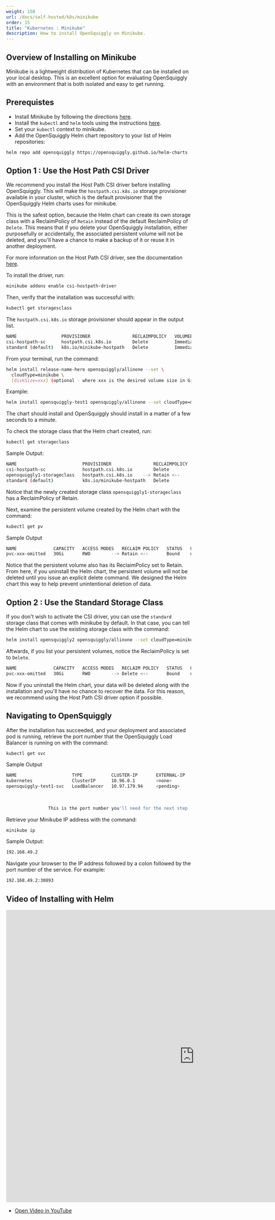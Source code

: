 ```yaml
---
weight: 150
url: /docs/self-hosted/k8s/minikube
order: 15
title: "Kubernetes : Minikube"
description: How to install OpenSquiggly on Minikube.
---
```

## Overview of Installing on Minikube

Minikube is a lightweight distribution of Kubernetes that can be installed
on your local desktop. This is an excellent option for evaluating OpenSquiggly
with an environment that is both isolated and easy to get running.

## Prerequistes

* Install Minikube by following the directions <a href="https://minikube.sigs.k8s.io/docs/start/" target="_blank">here</a>.
* Install the ```kubectl``` and ```helm``` tools using the instructions <a href="/docs/self-hosted/kubernetes/#installing-kubectl">here</a>.
* Set your ```kubectl``` context to minikube.
* Add the OpenSquiggly Helm chart repository to your list of Helm repositories:

```bash
helm repo add opensquiggly https://opensquiggly.github.io/helm-charts
```

## Option 1 : Use the Host Path CSI Driver

We recommend you install the Host Path CSI driver before installing OpenSquiggly. This
will make the ```hostpath.csi.k8s.io``` storage provisioner available in your cluster,
which is the default provisioner that the OpenSquiggly Helm charts uses for minikube.

This is the safest option, because the Helm chart can create its own storage class with
a ReclaimPolicy of ```Retain``` instead of the default ReclaimPolicy of ```Delete```. This
means that if you delete your OpenSquiggly installation, either purposefully or accidentally,
the associated persistent volume will not be deleted, and you'll have a chance to make
a backup of it or reuse it in another deployment.

For more information on the Host Path CSI driver, see the documentation <a href="https://minikube.sigs.k8s.io/docs/tutorials/volume_snapshots_and_csi/" target="_blank">here</a>.

To install the driver, run:
```bash
minikube addons enable csi-hostpath-driver
```

Then, verify that the installation was successful with:

```bash
kubectl get storagesclass
```

The ```hostpath.csi.k8s.io``` storage provisioner should appear in the output list.

```bash
NAME                 PROVISIONER                RECLAIMPOLICY   VOLUMEBINDINGMODE   ALLOWVOLUMEEXPANSION   AGE
csi-hostpath-sc      hostpath.csi.k8s.io        Delete          Immediate           false                  18m  <----
standard (default)   k8s.io/minikube-hostpath   Delete          Immediate           false                  185d

```

From your terminal, run the command:

```bash
helm install release-name-here opensquiggly/allinone --set \
  cloudType=minikube \
  [diskSize=xxx] (optional - where xxx is the desired volume size in Gigabytes)
```

Example:

```bash
helm install opensquiggly-test1 opensquiggly/allinone --set cloudType=minikube,diskSize=30
```

The chart should install and OpenSquiggly should install in a matter of a few seconds to
a minute.

To check the storage class that the Helm chart created, run:
```bash
kubectl get storageclass
```

Sample Output:
```bash
NAME                         PROVISIONER                RECLAIMPOLICY   VOLUMEBINDINGMODE      ALLOWVOLUMEEXPANSION   AGE
csi-hostpath-sc              hostpath.csi.k8s.io        Delete          Immediate              false                  100m
opensquiggly1-storageclass   hostpath.csi.k8s.io    --> Retain <--      WaitForFirstConsumer   true                   75m  <----
standard (default)           k8s.io/minikube-hostpath   Delete          Immediate              false                  185d
```

Notice that the newly created storage class ```opensquiggly1-storageclass``` has a ReclaimPolicy of Retain. 

Next, examine the persistent volume created by the Helm chart with the command:

```bash
kubectl get pv
```

Sample Output
```bash
NAME              CAPACITY   ACCESS MODES   RECLAIM POLICY   STATUS   CLAIM                       STORAGECLASS                 
pvc-xxx-omitted   30Gi       RWO        --> Retain <--       Bound    default/opensquiggly1-pvc   opensquiggly1-storageclass
```

Notice that the persistent volume also has its ReclaimPolicy set to Retain. From here, if you uninstall the Helm chart,
the persistent volume will not be deleted until you issue an explicit delete command. We designed the Helm chart this
way to help prevent unintentional deletion of data.

## Option 2 : Use the Standard Storage Class

If you don't wish to activate the CSI driver, you can use the ```standard``` storage class that comes with minikube
by default. In that case, you can tell the Helm chart to use the existing storage class with the command:

```bash
helm install opensquiggly2 opensquiggly/allinone --set cloudType=minikube,useExistingStorageClass=standard
```

Aftwards, if you list your persistent volumes, notice the ReclaimPolicy is set to ```Delete```.

```bash
NAME              CAPACITY   ACCESS MODES   RECLAIM POLICY   STATUS   CLAIM                       STORAGECLASS
pvc-xxx-omitted   30Gi       RWO        --> Delete <--       Bound    default/opensquiggly2-pvc   standard
```

Now if you uninstall the Helm chart, your data will be deleted along with the installation and you'll have no
chance to recover the data. For this reason, we recommend using the Host Path CSI driver option if possible.

## Navigating to OpenSquiggly

After the installation has succeeded, and your deployment and associated pod is running, 
retrieve the port number that the OpenSquiggly Load Balancer is running on with the
command:

```bash
kubectl get svc
```

Sample Output

```bash
NAME                     TYPE           CLUSTER-IP       EXTERNAL-IP   PORT(S)        AGE
kubernetes               ClusterIP      10.96.0.1        <none>        443/TCP        185d
opensquiggly-test1-svc   LoadBalancer   10.97.179.94     <pending>     80:30893/TCP   13m
                                                                          -----
                                                                            ^
                                                                            |
                This is the port number you'll need for the next step  -----+
```

Retrieve your Minikube IP address with the command:

```bash
minikube ip
```

Sample Output:
```bash
192.168.49.2
```

Navigate your browser to the IP address followed by a colon followed by the port number
of the service. For example:

```bash
192.168.49.2:30893
```

## Video of Installing with Helm

<iframe width="1024" height="795" src="https://www.youtube.com/embed/HLQmcbz8Vhg" frameborder="0" webkitallowfullscreen mozallowfullscreen allowfullscreen></iframe>

<div>
  <ul>
    <li><a href="https://www.youtube.com/watch?v=HLQmcbz8Vhg" target="_blank">Open Video in YouTube</a></li>
  <ul>
</div>
